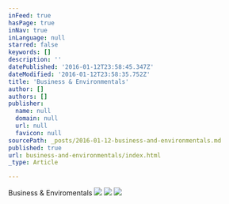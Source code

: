 ```yaml
---
inFeed: true
hasPage: true
inNav: true
inLanguage: null
starred: false
keywords: []
description: ''
datePublished: '2016-01-12T23:58:45.347Z'
dateModified: '2016-01-12T23:58:35.752Z'
title: 'Business & Environmentals'
author: []
authors: []
publisher:
  name: null
  domain: null
  url: null
  favicon: null
sourcePath: _posts/2016-01-12-business-and-environmentals.md
published: true
url: business-and-environmentals/index.html
_type: Article

---
```

Business & Enviromentals
![](https://the-grid-user-content.s3-us-west-2.amazonaws.com/80ad111b-b723-4efd-bd61-293ffc15d990.jpg)
![](https://the-grid-user-content.s3-us-west-2.amazonaws.com/79dc9c68-d7f5-4987-82e1-c05d595b9724.jpg)
![](https://the-grid-user-content.s3-us-west-2.amazonaws.com/62ead9c7-23a3-4449-973f-1bcad600b43e.jpg)
